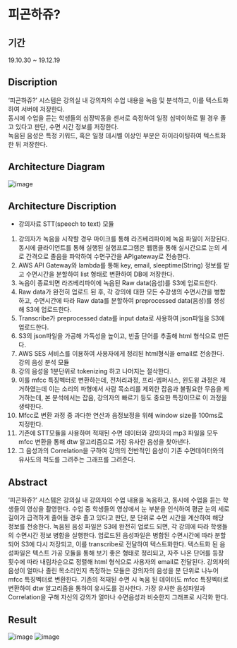 # 피곤하쥬?

## 기간
19.10.30 ~ 19.12.19

## Discription

‘피곤하쥬?’ 시스템은 강의실 내 강의자의 수업 내용을 녹음 및 분석하고, 이를 텍스트화하여 서버에 저장한다. <br>
동시에 수업을 듣는 학생들의 심장박동을 센서로 측정하여 일정 심박이하로 뛸 경우 졸고 있다고 판단, 수면 시간 정보를 저장한다. <br> 
녹음된 음성은 특정 키워드, 혹은 일정 데시벨 이상인 부분은 하이라이팅하여 텍스트화 한 뒤 저장한다. <br>

## Architecture Diagram

![image](https://user-images.githubusercontent.com/38336997/71110210-30aec980-220a-11ea-8d43-b7ee7528c633.png)

## Architecture Discription

* 강의자료 STT(speech to text) 모듈
1. 강의자가 녹음을 시작할 경우 마이크를 통해 라즈베리파이에 녹음 파일이
저장된다. 동시에 클라이언트를 통해 실행된 실행프로그램은 웹캠을 통해
실시간으로 눈의 세로 간격으로 졸음을 파악하여 수면구간을 APIgateway로
전송한다.
2. AWS API Gateway와 lambda를 통해 key, email, sleeptime(String) 정보를 받고
수면시간을 분할하여 list 형태로 변환하여 DB에 저장한다.
3. 녹음이 종료되면 라즈베리파이에 녹음된 Raw data(음성)를 S3에 업로드한다.
4. Raw data가 완전히 업로드 된 후, 각 강의에 대한 모든 수강생의 수면시간을
병합하고, 수면시간에 따라 Raw data를 분할하여 preprocessed data(음성)를 생성해
S3에 업로드한다.
5. Transcribe가 preprocessed data를 input data로 사용하여 json파일을 S3에
업로드한다.
6. S3의 json파일을 가공해 가독성을 높이고, 빈출 단어를 추출해 html 형식으로
만든다.
7. AWS SES 서비스를 이용하여 사용자에게 정리된 html형식을 email로 전송한다.
강의 음성 분석 모듈
1. 강의 음성을 1분단위로 tokenizing 하고 나머지는 절삭한다.
2. 이를 mfcc 특징벡터로 변환하는데, 전처리과정, 프리-엠퍼시스, 윈도윙 과정은
제거하였는데 이는 소리의 파형에서 사람 목소리를 제외한 잡음과 불필요한 무음을
제거하는데, 본 분석에서는 잡음, 강의자의 빠르기 등도 중요한 특징이므로 이
과정을 생략한다.
3. Mfcc로 변환 과정 중 과다한 연산과 음정보정을 위해 window size를 100ms로
지정한다.
4. 기존에 STT모듈을 사용하며 적재된 수면 데이터와 강의자의 mp3 파일을 모두
mfcc 변환을 통해 dtw 알고리즘으로 가장 유사한 음성을 찾아낸다.
5. 그 음성과의 Correlation을 구하여 강의의 전반적인 음성이 기존 수면데이터와의
유사도의 척도를 그려주는 그래프를 그려준다.

## Abstract

‘피곤하쥬?’ 시스템은 강의실 내 강의자의 수업 내용을 녹음하고, 동시에 수업을 듣는 학생들의 영상을 촬영한다. 수업 중 학생들의 영상에서 눈 부분을 인식하여 평균 눈의 세로 길이가 급격하게 줄어들 경우 졸고 있다고 판단, 분 단위로 수면 시간을 계산하여 해당 정보를 전송한다. 녹음된 음성 파일은 S3에 완전히 업로드 되면, 각 강의에 따라 학생들의 수면시간 정보 병합을 실행한다. 업로드된 음성파일은 병합된 수면시간에 따라 분할되어 S3에 다시 저장되고, 이를 transcribe로 전달하여 텍스트화한다. 텍스트화 된 음성파일은 텍스트 가공 모듈을 통해 보기 좋은 형태로 정리되고, 자주 나온 단어를 등장 횟수에 따라 내림차순으로 정렬해 html 형식으로 사용자의 email로 전달된다.
강의자의 음성이 얼마나 졸린 목소리인지 측정하는 모듈은 강의자의 음성을 분 단위로 나누어 mfcc 특징벡터로 변환한다. 기존의 적재된 수면 시 녹음 된 데이터도 mfcc 특징벡터로 변환하여 dtw 알고리즘을 통하여 유사도를 검사한다. 가장 유사한 음성파일과 Correlation을 구해 자신의 강의가 얼마나 수면음성과 비슷한지 그래프로 시각화 한다.

## Result


![image](https://user-images.githubusercontent.com/38336997/71110419-956a2400-220a-11ea-9615-4f0410393752.png)
![image](https://user-images.githubusercontent.com/38336997/71110489-bdf21e00-220a-11ea-9f2b-d63a46a2c0e9.png)
